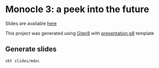 # Monocle 3: a peek into the future

Slides are available [here](https://fp-tower.github.io/monocle-3-a-peek-into-the-future/index.html#1)

This project was generated using [Giter8][g8] with [presentation.g8][presentation.g8] template

## Generate slides

```bash
sbt slides/mdoc
```


[g8]: http://www.foundweekends.org/giter8/
[presentation.g8]: https://github.com/fp-tower/presentation.g8
[tut]: https://github.com/tpolecat/tut